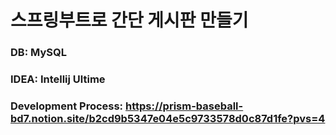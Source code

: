 # 스프링부트로 간단 게시판 만들기
### DB: MySQL 
### IDEA: Intellij Ultime
### Development Process: https://prism-baseball-bd7.notion.site/b2cd9b5347e04e5c9733578d0c87d1fe?pvs=4
